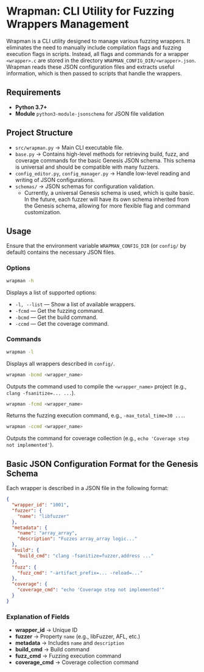 # Wrapman: CLI Utility for Fuzzing Wrappers Management

Wrapman is a CLI utility designed to manage various fuzzing wrappers. It eliminates the need to manually include compilation flags and fuzzing execution flags in scripts. Instead, all flags and commands for a wrapper `<wrapper>.c` are stored in the directory `WRAPMAN_CONFIG_DIR/<wrapper>.json`. Wrapman reads these JSON configuration files and extracts useful information, which is then passed to scripts that handle the wrappers.

## Requirements
- **Python 3.7+**
- **Module** `python3-module-jsonschema` for JSON file validation

## Project Structure
- `src/wrapman.py` → Main CLI executable file.
- `base.py` → Contains high-level methods for retrieving build, fuzz, and coverage commands for the basic Genesis JSON schema. This schema is universal and should be compatible with many fuzzers.
- `config_editor.py`, `config_manager.py` → Handle low-level reading and writing of JSON configurations.
- `schemas/` → JSON schemas for configuration validation.
  - Currently, a universal Genesis schema is used, which is quite basic. In the future, each fuzzer will have its own schema inherited from the Genesis schema, allowing for more flexible flag and command customization.

## Usage
Ensure that the environment variable `WRAPMAN_CONFIG_DIR` (or `config/` by default) contains the necessary JSON files.

### Options
```sh
wrapman -h
```
Displays a list of supported options:
- `-l, --list` — Show a list of available wrappers.
- `-fcmd` — Get the fuzzing command.
- `-bcmd` — Get the build command.
- `-ccmd` — Get the coverage command.

### Commands
```sh
wrapman -l
```
Displays all wrappers described in `config/`.

```sh
wrapman -bcmd <wrapper_name>
```
Outputs the command used to compile the `<wrapper_name>` project (e.g., `clang -fsanitize=... ...`).

```sh
wrapman -fcmd <wrapper_name>
```
Returns the fuzzing execution command, e.g., `-max_total_time=30 ...`.

```sh
wrapman -ccmd <wrapper_name>
```
Outputs the command for coverage collection (e.g., `echo 'Coverage step not implemented'`).

## Basic JSON Configuration Format for the Genesis Schema
Each wrapper is described in a JSON file in the following format:

```json
{
  "wrapper_id": "1001",
  "fuzzer": {
    "name": "libfuzzer"
  },
  "metadata": {
    "name": "array_array",
    "description": "Fuzzes array_array logic..."
  },
  "build": {
    "build_cmd": "clang -fsanitize=fuzzer,address ..."
  },
  "fuzz": {
    "fuzz_cmd": "-artifact_prefix=... -reload=..."
  },
  "coverage": {
    "coverage_cmd": "echo 'Coverage step not implemented'"
  }
}
```

### Explanation of Fields
- **wrapper_id** → Unique ID
- **fuzzer** → Property `name` (e.g., libFuzzer, AFL, etc.)
- **metadata** → Includes `name` and `description`
- **build_cmd** → Build command
- **fuzz_cmd** → Fuzzing execution command
- **coverage_cmd** → Coverage collection command

